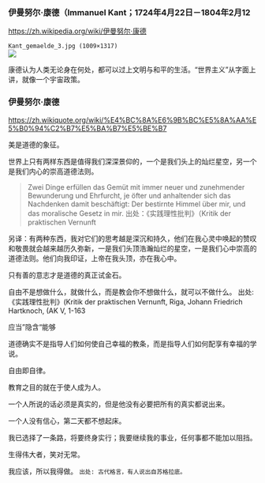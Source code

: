 ### 伊曼努尔·康德（Immanuel Kant；1724年4月22日－1804年2月12
https://zh.wikipedia.org/wiki/伊曼努尔·康德

`Kant_gemaelde_3.jpg (1009×1317)`<br>
![](https://upload.wikimedia.org/wikipedia/commons/f/f2/Kant_gemaelde_3.jpg)

康德认为人类无论身在何处，都可以过上文明与和平的生活。“世界主义”从字面上讲，就像一个宇宙政策。

### 伊曼努尔·康德
https://zh.wikiquote.org/wiki/%E4%BC%8A%E6%9B%BC%E5%8A%AA%E5%B0%94%C2%B7%E5%BA%B7%E5%BE%B7

美是道德的象征。

世界上只有两样东西是值得我们深深景仰的，一个是我们头上的灿烂星空，另一个是我们内心的崇高道德法则。
>Zwei Dinge erfüllen das Gemüt mit immer neuer und zunehmender Bewunderung und Ehrfurcht, je öfter und anhaltender sich das Nachdenken damit beschäftigt: Der bestirnte Himmel über mir, und das moralische Gesetz in mir.
出处：《实践理性批判》（Kritik der praktischen Vernunft

另译：有两种东西，我对它们的思考越是深沉和持久，他们在我心灵中唤起的赞叹和敬畏就会越来越历久弥新，一是我们头顶浩瀚灿烂的星空，一是我们心中崇高的道德法则。他们向我印证，上帝在我头顶，亦在我心中。

只有善的意志才是道德的真正试金石。

自由不是想做什么，就做什么，而是教会你不想做什么，就可以不做什么。
出处:《实践理性批判》(Kritik der praktischen Vernunft, Riga, Johann Friedrich Hartknoch, (AK V, 1-163

应当”隐含“能够

道德确实不是指导人们如何使自己幸福的教条，而是指导人们如何配享有幸福的学说。

自由即自律。

教育之目的就在于使人成为人。

一个人所说的话必须是真实的，但是他没有必要把所有的真实都说出来。

一个人没有信心，第二天都不想起床。

我已选择了一条路，将要终身实行；我要继续我的事业，任何事都不能加以阻挡。

生得伟大者，笑对无常。

我应该，所以我得做。
`出处: 古代格言，有人说出自苏格拉底。`
